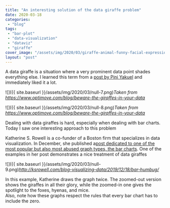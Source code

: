 ```yaml
---
title: "An interesting solution of the data giraffe problem"
date: 2020-03-18
categories: 
 - "blog"
tags: 
 - "bar-plot"
 - "data-visualization"
 - "dataviz"
 - "giraffe"
cover_image: "/assets/img/2020/03/giraffe-animal-funny-facial-expression-39504.jpeg"
layout: "post"
---
```


A data giraffe is a situation where a very prominent data point shades everything else. I learned this term from a [post by Pini Yakuel](https://www.optimove.com/blog/beware-the-giraffes-in-your-data) and immediately liked it a lot.

![]({{ site.baseurl }}/assets/img/2020/03/null-7.png)*Taken from [<https://www.optimove.com/blog/beware-the-giraffes-in-your-data>](https://www.optimove.com/blog/beware-the-giraffes-in-your-data)*

![]({{ site.baseurl }}/assets/img/2020/03/null-8.png)*Taken from [<https://www.optimove.com/blog/beware-the-giraffes-in-your-data>](https://www.optimove.com/blog/beware-the-giraffes-in-your-data)*

Dealing with data giraffes is hard, especially when dealing with bar charts. Today I saw one interesting approach to this problem

Katherine S. Rowell is a co-funder of a Boston firm that specializes in data visualization. In December, she published a[post dedicated to one of the most popular but also most abused graph types, the bar charts](http://ksrowell.com/blog-visualizing-data/2019/12/18/bar-humbug/). One of the examples in her post demonstrates a nice treatment of data giraffes

![]({{ site.baseurl }}/assets/img/2020/03/null-9.png)*[<http://ksrowell.com/blog-visualizing-data/2019/12/18/bar-humbug/>](http://ksrowell.com/blog-visualizing-data/2019/12/18/bar-humbug/)*

In this example, Katherine draws the graph twice. The zoomed-out version shows the giraffes in all their glory, while the zoomed-in one gives the spotlight to the foxes, hyenas, and mice.  
Also, note how these graphs respect the rules that every bar chart has to include the zero.
